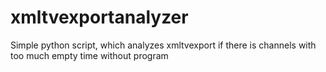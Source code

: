 # xmltvexportanalyzer
Simple python script, which analyzes xmltvexport if there is channels with too much empty time without program
